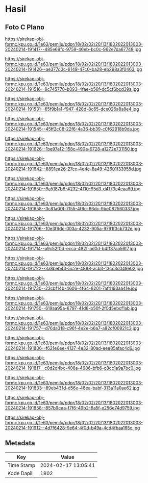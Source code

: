 # Hasil

## Foto C Plano

https://sirekap-obj-formc.kpu.go.id/1e63/pemilu/pdpr/18/02/02/20/13/1802022013003-20240214-191417--485e69fc-9759-46eb-bc0c-962e7da67748.jpg

https://sirekap-obj-formc.kpu.go.id/1e63/pemilu/pdpr/18/02/02/20/13/1802022013003-20240214-191426--ae377d3c-9149-47c0-ba28-eb298a3f0463.jpg

https://sirekap-obj-formc.kpu.go.id/1e63/pemilu/pdpr/18/02/02/20/13/1802022013003-20240214-191516--9c745778-b093-4fae-b56f-dc5cf6bcd39a.jpg

https://sirekap-obj-formc.kpu.go.id/1e63/pemilu/pdpr/18/02/02/20/13/1802022013003-20240214-191531--65f9b1a1-f947-428d-8c65-dce026a8a9e4.jpg

https://sirekap-obj-formc.kpu.go.id/1e63/pemilu/pdpr/18/02/02/20/13/1802022013003-20240214-191545--45ff2c08-22f6-4a36-bb39-c0f62918b9da.jpg

https://sirekap-obj-formc.kpu.go.id/1e63/pemilu/pdpr/18/02/02/20/13/1802022013003-20240214-191626--1be97a12-158c-490a-9728-a1272e731150.jpg

https://sirekap-obj-formc.kpu.go.id/1e63/pemilu/pdpr/18/02/02/20/13/1802022013003-20240214-191642--8891ea26-27cc-4e4c-8a49-42601f33955d.jpg

https://sirekap-obj-formc.kpu.go.id/1e63/pemilu/pdpr/18/02/02/20/13/1802022013003-20240214-191650--9a5187b8-4232-4f10-95d3-d4173c4eaa69.jpg

https://sirekap-obj-formc.kpu.go.id/1e63/pemilu/pdpr/18/02/02/20/13/1802022013003-20240214-191658--3c81a00f-7f55-4f6c-86dc-9be082560337.jpg

https://sirekap-obj-formc.kpu.go.id/1e63/pemilu/pdpr/18/02/02/20/13/1802022013003-20240214-191706--10e3f6dc-003a-4232-905a-9791f3cb732e.jpg

https://sirekap-obj-formc.kpu.go.id/1e63/pemilu/pdpr/18/02/02/20/13/1802022013003-20240214-191714--a9c52f0d-ecca-482f-ad0d-b4ff37aa56f7.jpg

https://sirekap-obj-formc.kpu.go.id/1e63/pemilu/pdpr/18/02/02/20/13/1802022013003-20240214-191722--3a8beb43-5c2e-4888-acb3-13cc3c049e02.jpg

https://sirekap-obj-formc.kpu.go.id/1e63/pemilu/pdpr/18/02/02/20/13/1802022013003-20240214-191730--23cbf14b-4606-4f64-8201-7af4193aa41e.jpg

https://sirekap-obj-formc.kpu.go.id/1e63/pemilu/pdpr/18/02/02/20/13/1802022013003-20240214-191750--619aa95a-8797-41d8-b50f-2f0d5ebcf1ab.jpg

https://sirekap-obj-formc.kpu.go.id/1e63/pemilu/pdpr/18/02/02/20/13/1802022013003-20240214-191757--d76da318-c96f-4e2e-b6a7-a82cf00921c3.jpg

https://sirekap-obj-formc.kpu.go.id/1e63/pemilu/pdpr/18/02/02/20/13/1802022013003-20240214-191806--f621e6ee-4137-4e32-80ad-eee85afac4d6.jpg

https://sirekap-obj-formc.kpu.go.id/1e63/pemilu/pdpr/18/02/02/20/13/1802022013003-20240214-191817--c0d2d4bc-408a-4686-bfb6-c8cc1a9a7bc0.jpg

https://sirekap-obj-formc.kpu.go.id/1e63/pemilu/pdpr/18/02/02/20/13/1802022013003-20240214-191833--89eb431d-d56e-48ea-babf-313a11a0ae62.jpg

https://sirekap-obj-formc.kpu.go.id/1e63/pemilu/pdpr/18/02/02/20/13/1802022013003-20240214-191858--857b9caa-f7f6-49b2-8a5f-e256e74d9759.jpg

https://sirekap-obj-formc.kpu.go.id/1e63/pemilu/pdpr/18/02/02/20/13/1802022013003-20240214-191912--4d7f6428-9e64-4f0d-b49a-4cd4fbaa165c.jpg


## Metadata

| Key        | Value               |
| ---------- | ------------------- |
| Time Stamp | 2024-02-17 13:05:41 |
| Kode Dapil | 1802                |



